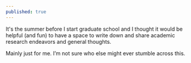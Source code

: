 ```yaml
---
published: true
---
```

It's the summer before I start graduate school and I thought it would be helpful (and fun) to have a space to write down and share academic research endeavors and general thoughts.

Mainly just for me. I’m not sure who else might ever stumble across this.
